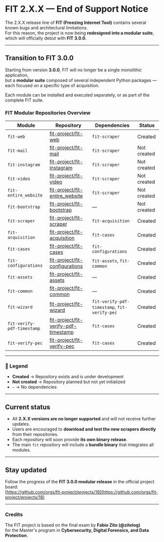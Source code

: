 # FIT 2.X.X — End of Support Notice

The 2.X.X release line of **FIT (Freezing Internet Tool)** contains several known bugs and architectural limitations.  
For this reason, the project is now being **redesigned into a modular suite**, which will officially debut with **FIT 3.0.0**.

---

## Transition to FIT 3.0.0

Starting from version **3.0.0**, FIT will no longer be a single monolithic application,  
but a **modular suite** composed of several independent Python packages — each focused on a specific type of acquisition.

Each module can be installed and executed separately, or as part of the complete FIT suite.

### FIT Modular Repositories Overview

| Module | Repository | Dependencies | Status |
|---------|-------------|---------------|---------|
| `fit-web` | [fit-project/fit-web](https://github.com/fit-project/fit-web) | `fit-scraper` | Created |
| `fit-mail` | [fit-project/fit-mail](https://github.com/fit-project/fit-mail) | `fit-scraper` | Not created |
| `fit-instagram` | [fit-project/fit-instagram](https://github.com/fit-project/fit-instagram) | `fit-scraper` | Not created |
| `fit-video` | [fit-project/fit-video](https://github.com/fit-project/fit-video) | `fit-scraper` | Not created |
| `fit-entire_website` | [fit-project/fit-entire_website](https://github.com/fit-project/fit-entire_website) | `fit-scraper` | Not created |
| `fit-bootstrap` | [fit-project/fit-bootstrap](https://github.com/fit-project/fit-bootstrap) | — | Not created |
| `fit-scraper` | [fit-project/fit-scraper](https://github.com/fit-project/fit-scraper) | `fit-acquisition` | Created |
| `fit-acquisition` | [fit-project/fit-acquisition](https://github.com/fit-project/fit-acquisition) | `fit-cases` | Created |
| `fit-cases` | [fit-project/fit-cases](https://github.com/fit-project/fit-cases) | `fit-configurations` | Created |
| `fit-configurations` | [fit-project/fit-configurations](https://github.com/fit-project/fit-configurations) | `fit-assets`, `fit-common` | Created |
| `fit-assets` | [fit-project/fit-assets](https://github.com/fit-project/fit-assets) | — | Created |
| `fit-common` | [fit-project/fit-common](https://github.com/fit-project/fit-common) | — | Created |
| `fit-wizard` | [fit-project/fit-wizard](https://github.com/fit-project/fit-wizard) | `fit-verify-pdf-timestamp`, `fit-verify-pec` | Created |
| `fit-verify-pdf-timestamp` | [fit-project/fit-verify-pdf-timestamp](https://github.com/fit-project/fit-verify-pdf-timestamp) | `fit-cases` | Created |
| `fit-verify-pec` | [fit-project/fit-verify-pec](https://github.com/fit-project/fit-verify-pec) | `fit-cases` | Created |

---

### 🧠 Legend
- **Created** → Repository exists and is under development  
- **Not created** → Repository planned but not yet initialized  
- `—` → No dependencies


---

## Current status

- All **2.X.X versions are no longer supported** and will not receive further updates.  
- Users are encouraged to **download and test the new scrapers directly** from their repositories.  
- Each repository will soon provide **its own binary release**.  
- The main `fit` repository will include a **bundle binary** that integrates all modules.

---

## Stay updated
Follow the progress of the **FIT 3.0.0 modular release** in the official project board:  
[https://github.com/orgs/fit-project/projects/18](https://github.com/orgs/fit-project/projects/18)

---

### Credits
The FIT project is based on the final exam by **Fabio Zito (@zitelog)**  
for the Master's program in **Cybersecurity, Digital Forensics, and Data Protection**.
